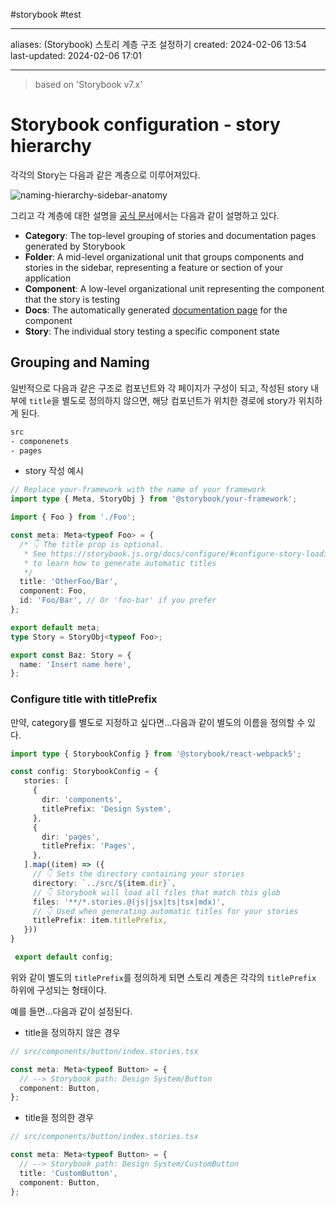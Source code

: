 
#storybook #test

---
aliases: (Storybook) 스토리 계층 구조 설정하기
created: 2024-02-06 13:54 
last-updated: 2024-02-06 17:01

---

> based on 'Storybook v7.x'

# Storybook configuration - story hierarchy


각각의 Story는 다음과 같은 계층으로 이루어져있다.

![naming-hierarchy-sidebar-anatomy](https://storybook.js.org/056e66376330392b5bcc10deb45814b2/naming-hierarchy-sidebar-anatomy.png)

그리고 각 계층에 대한 설명을 [공식 문서](https://storybook.js.org/docs/writing-stories/naming-components-and-hierarchy#structure-and-hierarchy)에서는 다음과 같이 설명하고 있다.
- **Category**: The top-level grouping of stories and documentation pages generated by Storybook
- **Folder**: A mid-level organizational unit that groups components and stories in the sidebar, representing a feature or section of your application
- **Component**: A low-level organizational unit representing the component that the story is testing
- **Docs**: The automatically generated [documentation page](https://storybook.js.org/docs/writing-docs/autodocs) for the component
- **Story**: The individual story testing a specific component state


## Grouping and Naming

일반적으로 다음과 같은 구조로 컴포넌트와 각 페이지가 구성이 되고, 작성된 story 내부에 `title`을 별도로 정의하지 않으면, 해당 컴포넌트가 위치한 경로에 story가 위치하게 된다.
```bash
src
- componenets
- pages
```

- story 작성 예시
```typescript
// Replace your-framework with the name of your framework
import type { Meta, StoryObj } from '@storybook/your-framework';

import { Foo } from './Foo';

const meta: Meta<typeof Foo> = {
  /* 👇 The title prop is optional.
   * See https://storybook.js.org/docs/configure/#configure-story-loading
   * to learn how to generate automatic titles
   */
  title: 'OtherFoo/Bar',
  component: Foo,
  id: 'Foo/Bar', // Or 'foo-bar' if you prefer
};

export default meta;
type Story = StoryObj<typeof Foo>;

export const Baz: Story = {
  name: 'Insert name here',
};
```

### Configure title with titlePrefix

만약, category를 별도로 지정하고 싶다면...다음과 같이 별도의 이름을 정의할 수 있다.
```typescript
import type { StorybookConfig } from '@storybook/react-webpack5';

const config: StorybookConfig = {
   stories: [
     { 
       dir: 'components', 
       titlePrefix: 'Design System',
     },
     {
       dir: 'pages',
       titlePrefix: 'Pages',
     },
   ].map((item) => ({
     // 👇 Sets the directory containing your stories
     directory: `../src/${item.dir}`,
     // 👇 Storybook will load all files that match this glob
     files: '**/*.stories.@(js|jsx|ts|tsx|mdx)',
     // 👇 Used when generating automatic titles for your stories
     titlePrefix: item.titlePrefix,
   }))
}

 export default config;
 ```


위와 같이 별도의 `titlePrefix`를 정의하게 되면 스토리 계층은 각각의 `titlePrefix` 하위에 구성되는 형태이다.

예를 들면...다음과 같이 설정된다.

- title을 정의하지 않은 경우

```typescript
// src/components/button/index.stories.tsx

const meta: Meta<typeof Button> = {
  // --> Storybook path: Design System/Button
  component: Button,
};
```

- title을 정의한 경우

```typescript
// src/components/button/index.stories.tsx

const meta: Meta<typeof Button> = {
  // --> Storybook path: Design System/CustomButton
  title: 'CustomButton',
  component: Button,
};
```

